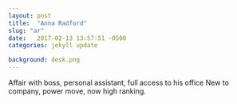 ```yaml
---
layout: post
title:  "Anna Radford"
slug: "ar"
date:   2017-02-13 13:57:51 -0500
categories: jekyll update

background: desk.png
---
```

Affair with boss, personal assistant, full access to his office
New to company, power move, now high ranking.